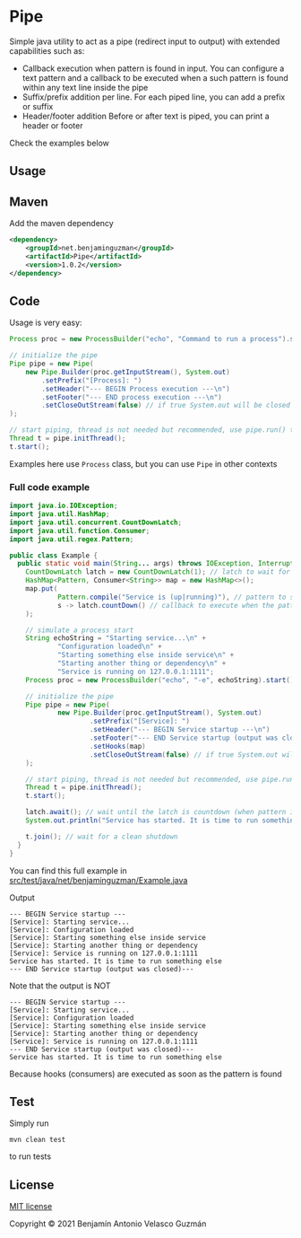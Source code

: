 # Pipe
Simple java utility to act as a pipe (redirect input to output) with extended capabilities such as:

- Callback execution when pattern is found in input.
  You can configure a text pattern and a callback to be executed when
  a such pattern is found within any text line inside the pipe
- Suffix/prefix addition per line.
  For each piped line, you can add a prefix or suffix
- Header/footer addition
  Before or after text is piped, you can print a header or footer

Check the examples below

## Usage

## Maven

Add the maven dependency

```xml
<dependency>
    <groupId>net.benjaminguzman</groupId>
    <artifactId>Pipe</artifactId>
    <version>1.0.2</version>
</dependency>
```

## Code

Usage is very easy:

```Java
Process proc = new ProcessBuilder("echo", "Command to run a process").start();

// initialize the pipe
Pipe pipe = new Pipe(
    new Pipe.Builder(proc.getInputStream(), System.out)
        .setPrefix("[Process]: ")
        .setHeader("--- BEGIN Process execution ---\n")
        .setFooter("--- END process execution ---\n")
        .setCloseOutStream(false) // if true System.out will be closed after pipe is finished
);

// start piping, thread is not needed but recommended, use pipe.run() to run without a thread
Thread t = pipe.initThread();
t.start();
```

Examples here use `Process` class, but you can use `Pipe` in other contexts

### Full code example

```Java
import java.io.IOException;
import java.util.HashMap;
import java.util.concurrent.CountDownLatch;
import java.util.function.Consumer;
import java.util.regex.Pattern;

public class Example {
  public static void main(String... args) throws IOException, InterruptedException {
    CountDownLatch latch = new CountDownLatch(1); // latch to wait for the service to start
    HashMap<Pattern, Consumer<String>> map = new HashMap<>();
    map.put(
            Pattern.compile("Service is (up|running)"), // pattern to search (must be simple)
            s -> latch.countDown() // callback to execute when the pattern is found
    );

    // simulate a process start
    String echoString = "Starting service...\n" +
            "Configuration loaded\n" +
            "Starting something else inside service\n" +
            "Starting another thing or dependency\n" +
            "Service is running on 127.0.0.1:1111";
    Process proc = new ProcessBuilder("echo", "-e", echoString).start();

    // initialize the pipe
    Pipe pipe = new Pipe(
            new Pipe.Builder(proc.getInputStream(), System.out)
                    .setPrefix("[Service]: ")
                    .setHeader("--- BEGIN Service startup ---\n")
                    .setFooter("--- END Service startup (output was closed) ---\n")
                    .setHooks(map)
                    .setCloseOutStream(false) // if true System.out will be closed after pipe is finished
    );

    // start piping, thread is not needed but recommended, use pipe.run() to run without a thread
    Thread t = pipe.initThread();
    t.start();

    latch.await(); // wait until the latch is countdown (when pattern is found, see above)
    System.out.println("Service has started. It is time to run something else");

    t.join(); // wait for a clean shutdown
  }
}
```

You can find this full example in
[src/test/java/net/benjaminguzman/Example.java](src/test/java/net/benjaminguzman/Example.java)

Output

```text
--- BEGIN Service startup ---
[Service]: Starting service...
[Service]: Configuration loaded
[Service]: Starting something else inside service
[Service]: Starting another thing or dependency
[Service]: Service is running on 127.0.0.1:1111
Service has started. It is time to run something else
--- END Service startup (output was closed)---
```

Note that the output is NOT

```text
--- BEGIN Service startup ---
[Service]: Starting service...
[Service]: Configuration loaded
[Service]: Starting something else inside service
[Service]: Starting another thing or dependency
[Service]: Service is running on 127.0.0.1:1111
--- END Service startup (output was closed)---
Service has started. It is time to run something else
```

Because hooks (consumers) are executed as soon as the pattern is found

## Test

Simply run

```shell
mvn clean test
```

to run tests

## License

[MIT license](./LICENSE)

Copyright © 2021 Benjamín Antonio Velasco Guzmán